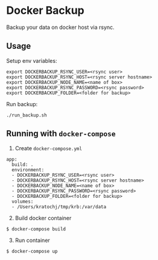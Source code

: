 # Docker Backup

Backup your data on docker host via rsync.

## Usage

Setup env variables:
```
export DOCKERBACKUP_RSYNC_USER=<rsync user>
export DOCKERBACKUP_RSYNC_HOST=<rsync server hostname>
export DOCKERBACKUP_NODE_NAME=<name of box>
export DOCKERBACKUP_RSYNC_PASSWORD=<rsync password>
export DOCKERBACKUP_FOLDER=<folder for backup>
``` 

Run backup:
```
./run_backup.sh
```

## Running with ```docker-compose```

1. Create ```docker-compose.yml```

```
app:
  build: .
  environment:
  - DOCKERBACKUP_RSYNC_USER=<rsync user>
  - DOCKERBACKUP_RSYNC_HOST=<rsync server hostname>
  - DOCKERBACKUP_NODE_NAME=<name of box>
  - DOCKERBACKUP_RSYNC_PASSWORD=<rsync password>
  - DOCKERBACKUP_FOLDER=<folder for backup>
  volumes:
  - /Users/kratochj/tmp/krb:/var/data
```

2. Build docker container
```
$ docker-compose build
```

3. Run container
```
$ docker-compose up	
```